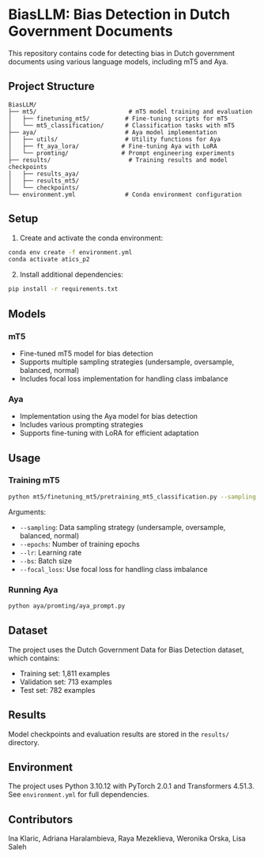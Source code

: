 # BiasLLM: Bias Detection in Dutch Government Documents

This repository contains code for detecting bias in Dutch government documents using various language models, including mT5 and Aya.

## Project Structure

```
BiasLLM/
├── mt5/                          # mT5 model training and evaluation
│   ├── finetuning_mt5/          # Fine-tuning scripts for mT5
│   └── mt5_classification/      # Classification tasks with mT5
├── aya/                         # Aya model implementation
│   ├── utils/                   # Utility functions for Aya
│   ├── ft_aya_lora/            # Fine-tuning Aya with LoRA
│   └── promting/               # Prompt engineering experiments
├── results/                      # Training results and model checkpoints
│   ├── results_aya/     
│   ├── results_mt5/                
│   └── checkpoints/                    
└── environment.yml              # Conda environment configuration
```

## Setup

1. Create and activate the conda environment:
```bash
conda env create -f environment.yml
conda activate atics_p2
```

2. Install additional dependencies:
```bash
pip install -r requirements.txt
```

## Models

### mT5
- Fine-tuned mT5 model for bias detection
- Supports multiple sampling strategies (undersample, oversample, balanced, normal)
- Includes focal loss implementation for handling class imbalance

### Aya
- Implementation using the Aya model for bias detection
- Includes various prompting strategies
- Supports fine-tuning with LoRA for efficient adaptation

## Usage

### Training mT5
```bash
python mt5/finetuning_mt5/pretraining_mt5_classification.py --sampling balanced --epochs 12 --lr 5e-5 --bs 64
```

Arguments:
- `--sampling`: Data sampling strategy (undersample, oversample, balanced, normal)
- `--epochs`: Number of training epochs
- `--lr`: Learning rate
- `--bs`: Batch size
- `--focal_loss`: Use focal loss for handling class imbalance

### Running Aya
```bash
python aya/promting/aya_prompt.py
```

## Dataset

The project uses the Dutch Government Data for Bias Detection dataset, which contains:
- Training set: 1,811 examples
- Validation set: 713 examples
- Test set: 782 examples

## Results

Model checkpoints and evaluation results are stored in the `results/` directory.

## Environment

The project uses Python 3.10.12 with PyTorch 2.0.1 and Transformers 4.51.3. See `environment.yml` for full dependencies.

## Contributors

Ina Klaric, Adriana Haralambieva, Raya Mezeklieva, Weronika Orska, Lisa Saleh